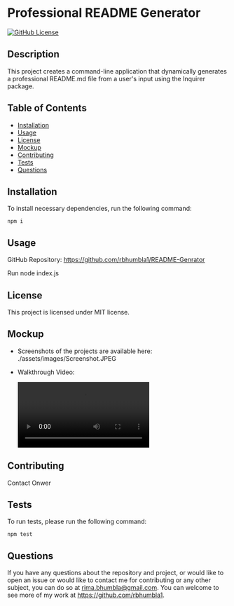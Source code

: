 # Professional README Generator

[![GitHub License](https://img.shields.io/badge/License-MIT-blue.svg)](https://opensource.org/licenses/MIT)

## Description

  This project creates a command-line application that dynamically generates a professional README.md file from a user's input using the Inquirer package.

## Table of Contents

  * [Installation](#installation)
  * [Usage](#usage)
  * [License](#license)
  * [Mockup](#mockup)
  * [Contributing](#contributing)
  * [Tests](#tests)
  * [Questions](#questions)

## Installation

  To install necessary dependencies, run the following command:
  ```
  npm i
  ```

## Usage

  GitHub Repository: https://github.com/rbhumbla1/README-Genrator

  Run node index.js

## License

  This project is licensed under MIT license.

## Mockup
  * Screenshots of the projects are available here: ./assets/images/Screenshot.JPEG


  * Walkthrough Video:

    ![demo](./assets/images/README-Generator.mp4)

## Contributing

  Contact Onwer
## Tests

  To run tests, please run the following command:
  ```
  npm test
  ```

## Questions

  If you have any questions about the repository and project, or would like to open an issue or would like to contact me for contributing or any other subject, you can do so at rima.bhumbla@gmail.com. You can welcome to see more of my work at https://github.com/rbhumbla1. 


